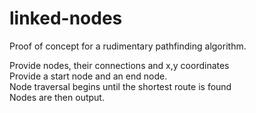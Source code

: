 # linked-nodes
Proof of concept for a rudimentary pathfinding algorithm.

Provide nodes, their connections and x,y coordinates<br>
Provide a start node and an end node.<br>
Node traversal begins until the shortest route is found<br>
Nodes are then output.<br>
